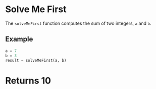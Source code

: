 # Solve Me First

The `solveMeFirst` function computes the sum of two integers, `a` and `b`.

## Example

```python
a = 7
b = 3
result = solveMeFirst(a, b)
```
# Returns 10